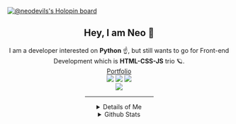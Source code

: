 [![@neodevils's Holopin board](https://holopin.me/neodevils)](https://holopin.io/@neodevils)

<div align="center">
    <h2>Hey, I am Neo 👋</h2>
    <p>
        I am a developer interested on <strong>Python</strong> ☝️, but still wants to go for Front-end Development which is <strong>HTML-CSS-JS</strong> trio 🪐.<br>
        <a href="https://neoaichan.me/" target="_blank" style="text-decoration: underline">Portfolio</a><br>
		<img src="https://img.shields.io/badge/-HTML-ffa657?style=for-the-badge&logo=html5&logoColor=ffa657&labelColor=282828">
		<img src="https://img.shields.io/badge/-CSS-8fbcff?style=for-the-badge&logo=css3&logoColor=8fbcff&labelColor=282828">
		<img src="https://img.shields.io/badge/-Javascript-F0DB4F?style=for-the-badge&logo=javascript&logoColor=F0DB4F&labelColor=282828"><br>
		<img src="https://img.shields.io/badge/-Python-FFE873?style=for-the-badge&logo=python&logoColor=FFE873&labelColor=282828">
    </p>
    <hr width="155px">
	<details>
        <summary>Details of Me</summary><br>
        I 💗 to code anything about Python, cause I got interest on it.<br><br>
  		Even thought I am new to it.<br>
		And slow to compared to other programming languages.<br><br>
		I still <strong>love</strong> it.
		<hr width="155px">
	</details>
    <details>
        <summary>Github Stats</summary><br>
        <img src="https://github-readme-stats.vercel.app/api?username=neodevils&count_private=true&show_icons=true&include_all_commits=true&hide_border=true&count_private=true&text_color=d7dce8&title_color=8fbcff&icon_color=8fbcff&bg_color=1b1f27&border_radius=8&disable_animations=false&hide_title=true&line_height=29px" width="420px">
        <img src="https://github-readme-stats.vercel.app/api/top-langs/?username=neodevils&hide_border=true&layout=compact&text_color=dddddd&bg_color=1b1f27&border_radius=8&hide_title=true" width="420px">
    </details>
</div>
